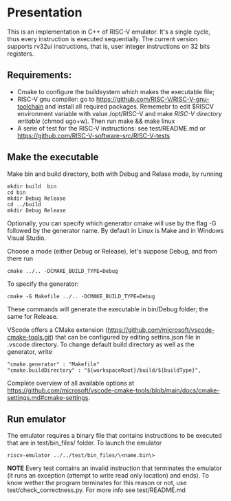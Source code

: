 # Presentation #
This is an implementation in C++ of RISC-V emulator.
It's a single cycle, thus every instruction is executed sequentially.
The current version supports rv32ui instructions, that is, user integer instructions on 32 bits registers.

## Requirements:  ##
- Cmake to configure the buildsystem which makes the executable file;
- RISC-V gnu compiler:  go to https://github.com/RISC-V/RISC-V-gnu-toolchain and install all required packages. 
Rememebr to edit $RISCV environment variable with value /opt/RISC-V and make _RISC-V directory writable_ (chmod ugo+w).
Then run make && make linux 
- A serie of test for the RISC-V instructions: see test/README.md or 
https://github.com/RISC-V-software-src/RISC-V-tests 

## Make the executable ##
Make bin and build directory, both with Debug and Relase mode, by running

    mkdir build  bin
    cd bin
    mkdir Debug Release
    cd ../build
    mkdir Debug Release

Optionally, you can specify which generator cmake will use by the flag -G followed by the generator name. By default in Linux is Make and in Windows Visual Studio.  

Choose a mode (either Debug or Release), let's suppose Debug,  and from there run

    cmake ../.. -DCMAKE_BUILD_TYPE=Debug

To specify the generator: 

    cmake -G Makefile ../.. -DCMAKE_BUILD_TYPE=Debug
    
These commands will generate the executable in bin/Debug folder; the same for Release.

VScode offers a CMake extension  (https://github.com/microsoft/vscode-cmake-tools.git) that can be configured by editing settins.json file in .vscode directory.
To change default build directory as well as the generator, write

    "cmake.generator" : "Makefile"
    "cmake.buildDirectory" : "${workspaceRoot}/build/${buildType}",

Complete overview of all available options at https://github.com/microsoft/vscode-cmake-tools/blob/main/docs/cmake-settings.md#cmake-settings.

## Run emulator ##
The emulator requires a binary file that contains instructions to be executed that are in test/bin_files/ folder.
To launch the emulator

    riscv-emulator ../../test/bin_files/\<name.bin\>

**NOTE** 
Every test contains an invalid instruction that terminates the emulator (it runs an exception (attempt to write read only location) and ends).
To know wether the program terminates for this reason or not, use test/check_correctness.py.
For more info see test/README.md

